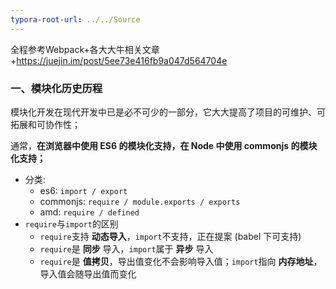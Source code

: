 ```yaml
---
typora-root-url: ../../Source
---
```


全程参考Webpack+各大大牛相关文章+https://juejin.im/post/5ee73e416fb9a047d564704e



### 一、模块化历史历程

模块化开发在现代开发中已是必不可少的一部分，它大大提高了项目的可维护、可拓展和可协作性；

通常，**在浏览器中使用 ES6 的模块化支持，在 Node 中使用 commonjs 的模块化支持；**

- 分类:
  - es6: `import / export`
  - commonjs: `require / module.exports / exports`
  - amd: `require / defined`
- `require`与`import`的区别
  - `require`支持 **动态导入**，`import`不支持，正在提案 (babel 下可支持)
  - `require`是 **同步** 导入，`import`属于 **异步** 导入
  - `require`是 **值拷贝**，导出值变化不会影响导入值；`import`指向 **内存地址**，导入值会随导出值而变化

